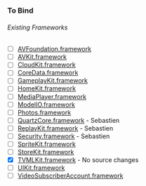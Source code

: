 ### To Bind
###### Existing Frameworks
- [ ] [AVFoundation.framework](https://github.com/xamarin/xamarin-macios/wiki/AVFoundation-tvOS-Beta1)
- [ ] [AVKit.framework](https://github.com/xamarin/xamarin-macios/wiki/AVKit-tvOS-Beta1)
- [ ] [CloudKit.framework](https://github.com/xamarin/xamarin-macios/wiki/CloudKit-tvOS-Beta1)
- [ ] [CoreData.framework](https://github.com/xamarin/xamarin-macios/wiki/CoreData-tvOS-Beta1)
- [ ] [GameplayKit.framework](https://github.com/xamarin/xamarin-macios/wiki/GameplayKit-tvOS-Beta1)
- [ ] [HomeKit.framework](https://github.com/xamarin/xamarin-macios/wiki/HomeKit-tvOS-Beta1)
- [ ] [MediaPlayer.framework](https://github.com/xamarin/xamarin-macios/wiki/MediaPlayer-tvOS-Beta1)
- [ ] [ModelIO.framework](https://github.com/xamarin/xamarin-macios/wiki/ModelIO-tvOS-Beta1)
- [ ] [Photos.framework](https://github.com/xamarin/xamarin-macios/wiki/Photos-tvOS-Beta1)
- [ ] [QuartzCore.framework](https://github.com/xamarin/xamarin-macios/wiki/QuartzCore-tvOS-Beta1) - Sebastien
- [ ] [ReplayKit.framework](https://github.com/xamarin/xamarin-macios/wiki/ReplayKit-tvOS-Beta1) - Sebastien
- [ ] [Security.framework](https://github.com/xamarin/xamarin-macios/wiki/Security-tvOS-Beta1) - Sebastien
- [ ] [SpriteKit.framework](https://github.com/xamarin/xamarin-macios/wiki/SpriteKit-tvOS-Beta1)
- [ ] [StoreKit.framework](https://github.com/xamarin/xamarin-macios/wiki/StoreKit-tvOS-Beta1)
- [X] [TVMLKit.framework](https://github.com/xamarin/xamarin-macios/wiki/TVMLKit-tvOS-Beta1) - No source changes
- [ ] [UIKit.framework](https://github.com/xamarin/xamarin-macios/wiki/UIKit-tvOS-Beta1)
- [ ] [VideoSubscriberAccount.framework](https://github.com/xamarin/xamarin-macios/wiki/VideoSubscriberAccount-tvOS-Beta1)
